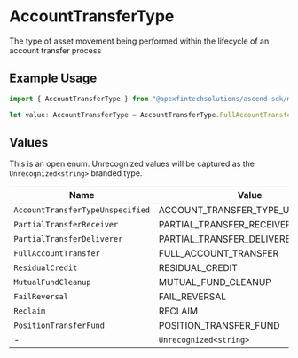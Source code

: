 # AccountTransferType

The type of asset movement being performed within the lifecycle of an account transfer process

## Example Usage

```typescript
import { AccountTransferType } from "@apexfintechsolutions/ascend-sdk/models/components";

let value: AccountTransferType = AccountTransferType.FullAccountTransfer;
```

## Values

This is an open enum. Unrecognized values will be captured as the `Unrecognized<string>` branded type.

| Name                              | Value                             |
| --------------------------------- | --------------------------------- |
| `AccountTransferTypeUnspecified`  | ACCOUNT_TRANSFER_TYPE_UNSPECIFIED |
| `PartialTransferReceiver`         | PARTIAL_TRANSFER_RECEIVER         |
| `PartialTransferDeliverer`        | PARTIAL_TRANSFER_DELIVERER        |
| `FullAccountTransfer`             | FULL_ACCOUNT_TRANSFER             |
| `ResidualCredit`                  | RESIDUAL_CREDIT                   |
| `MutualFundCleanup`               | MUTUAL_FUND_CLEANUP               |
| `FailReversal`                    | FAIL_REVERSAL                     |
| `Reclaim`                         | RECLAIM                           |
| `PositionTransferFund`            | POSITION_TRANSFER_FUND            |
| -                                 | `Unrecognized<string>`            |